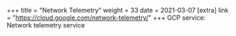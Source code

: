 +++
title = "Network Telemetry"
weight = 33
date = 2021-03-07
[extra]
link = "https://cloud.google.com/network-telemetry/"
+++
GCP service: Network telemetry service

